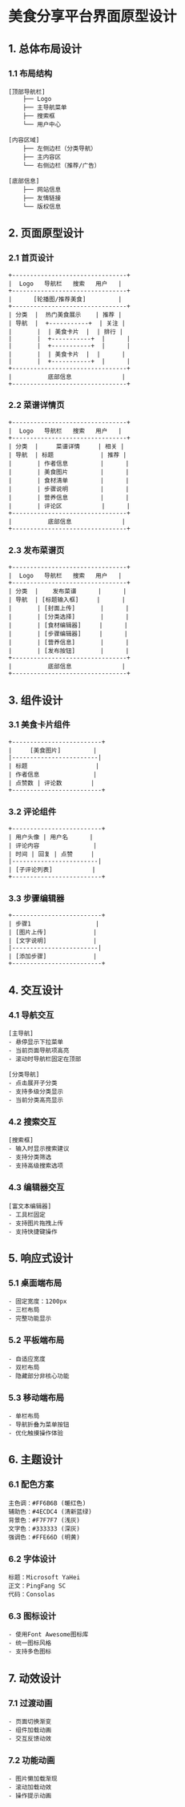 # 美食分享平台界面原型设计

## 1. 总体布局设计

### 1.1 布局结构
```
[顶部导航栏]
    ├── Logo
    ├── 主导航菜单
    ├── 搜索框
    └── 用户中心

[内容区域]
    ├── 左侧边栏（分类导航）
    ├── 主内容区
    └── 右侧边栏（推荐/广告）

[底部信息]
    ├── 网站信息
    ├── 友情链接
    └── 版权信息
```

## 2. 页面原型设计

### 2.1 首页设计
```
+--------------------------------+
|  Logo   导航栏   搜索   用户   |
+--------------------------------+
|      [轮播图/推荐美食]         |
+--------------------------------+
| 分类  |  热门美食展示    | 推荐 |
| 导航  |  +-----------+  | 关注 |
|       |  | 美食卡片  |  | 排行 |
|       |  +-----------+  |      |
|       |  +-----------+  |      |
|       |  | 美食卡片  |  |      |
|       |  +-----------+  |      |
+--------------------------------+
|          底部信息              |
+--------------------------------+
```

### 2.2 菜谱详情页
```
+--------------------------------+
|  Logo   导航栏   搜索   用户   |
+--------------------------------+
| 分类  |     菜谱详情     | 相关 |
| 导航  | 标题             | 推荐 |
|       | 作者信息         |      |
|       | 美食图片         |      |
|       | 食材清单         |      |
|       | 步骤说明         |      |
|       | 营养信息         |      |
|       | 评论区           |      |
+--------------------------------+
|          底部信息              |
+--------------------------------+
```

### 2.3 发布菜谱页
```
+--------------------------------+
|  Logo   导航栏   搜索   用户   |
+--------------------------------+
| 分类  |    发布菜谱      |      |
| 导航  | [标题输入框]     |      |
|       | [封面上传]       |      |
|       | [分类选择]       |      |
|       | [食材编辑器]     |      |
|       | [步骤编辑器]     |      |
|       | [营养信息]       |      |
|       | [发布按钮]       |      |
+--------------------------------+
|          底部信息              |
+--------------------------------+
```

## 3. 组件设计

### 3.1 美食卡片组件
```
+-------------------------+
|     [美食图片]         |
|------------------------|
| 标题                   |
| 作者信息               |
| 点赞数 | 评论数        |
+-------------------------+
```

### 3.2 评论组件
```
+-------------------------+
| 用户头像 | 用户名      |
| 评论内容               |
| 时间 | 回复 | 点赞     |
|------------------------|
| [子评论列表]           |
+-------------------------+
```

### 3.3 步骤编辑器
```
+-------------------------+
| 步骤1                  |
| [图片上传]             |
| [文字说明]             |
|------------------------|
| [添加步骤]             |
+-------------------------+
```

## 4. 交互设计

### 4.1 导航交互
```
[主导航]
- 悬停显示下拉菜单
- 当前页面导航项高亮
- 滚动时导航栏固定在顶部

[分类导航]
- 点击展开子分类
- 支持多级分类显示
- 当前分类高亮显示
```

### 4.2 搜索交互
```
[搜索框]
- 输入时显示搜索建议
- 支持分类筛选
- 支持高级搜索选项
```

### 4.3 编辑器交互
```
[富文本编辑器]
- 工具栏固定
- 支持图片拖拽上传
- 支持快捷键操作
```

## 5. 响应式设计

### 5.1 桌面端布局
```
- 固定宽度：1200px
- 三栏布局
- 完整功能显示
```

### 5.2 平板端布局
```
- 自适应宽度
- 双栏布局
- 隐藏部分非核心功能
```

### 5.3 移动端布局
```
- 单栏布局
- 导航折叠为菜单按钮
- 优化触摸操作体验
```

## 6. 主题设计

### 6.1 配色方案
```
主色调：#FF6B6B (暖红色)
辅助色：#4ECDC4 (清新蓝绿)
背景色：#F7F7F7 (浅灰)
文字色：#333333 (深灰)
强调色：#FFE66D (明黄)
```

### 6.2 字体设计
```
标题：Microsoft YaHei
正文：PingFang SC
代码：Consolas
```

### 6.3 图标设计
```
- 使用Font Awesome图标库
- 统一图标风格
- 支持多色图标
```

## 7. 动效设计

### 7.1 过渡动画
```
- 页面切换渐变
- 组件加载动画
- 交互反馈动效
```

### 7.2 功能动画
```
- 图片懒加载渐现
- 滚动加载动效
- 操作提示动画
``` 